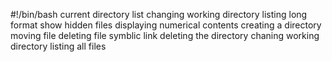 #!/bin/bash
current directory
list
changing working directory
listing long format
show hidden files
displaying numerical contents
creating a directory
moving file
deleting file
symblic link
deleting the directory
chaning working directory
listing all files

